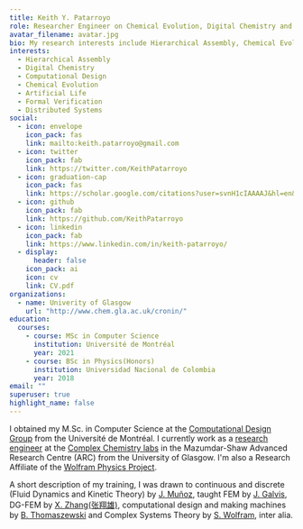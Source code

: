```yaml
---
title: Keith Y. Patarroyo
role: Researcher Engineer on Chemical Evolution, Digital Chemistry and Unconventional Computation
avatar_filename: avatar.jpg
bio: My research interests include Hierarchical Assembly, Chemical Evolution and Material Computation.
interests:
  - Hierarchical Assembly
  - Digital Chemistry
  - Computational Design
  - Chemical Evolution
  - Artificial Life
  - Formal Verification
  - Distributed Systems
social:
  - icon: envelope
    icon_pack: fas
    link: mailto:keith.patarroyo@gmail.com
  - icon: twitter
    icon_pack: fab
    link: https://twitter.com/KeithPatarroyo
  - icon: graduation-cap
    icon_pack: fas
    link: https://scholar.google.com/citations?user=svnH1cIAAAAJ&hl=en&oi=ao
  - icon: github
    icon_pack: fab
    link: https://github.com/KeithPatarroyo
  - icon: linkedin
    icon_pack: fab
    link: https://www.linkedin.com/in/keith-patarroyo/
  - display:
      header: false
    icon_pack: ai
    icon: cv
    link: CV.pdf
organizations:
  - name: Univerity of Glasgow
    url: "http://www.chem.gla.ac.uk/cronin/"
education:
  courses:
    - course: MSc in Computer Science
      institution: Université de Montréal
      year: 2021
    - course: BSc in Physics(Honors)
      institution: Universidad Nacional de Colombia
      year: 2018
email: ""
superuser: true
highlight_name: false
---
```


I obtained my M.Sc. in Computer Science at the [Computational Design Group](http://www-labs.iro.umontreal.ca/~bernhard/) from the Université de Montréal. I currently work as a [research engineer](https://www.gla.ac.uk/schools/chemistry/staff/keithpatarroyo/) at the [Complex Chemistry labs](http://www.chem.gla.ac.uk/cronin/) in the Mazumdar-Shaw Advanced Research Centre (ARC) from the University of Glasgow. I'm also a Research Affiliate of the [Wolfram Physics Project](https://www.wolframphysics.org/).

A short description of my training, I was drawn to continuous and discrete (Fluid Dynamics and Kinetic Theory) by [J. Muñoz](http://ciencias.bogota.unal.edu.co/departamentos/departamento-de-fisica/docentes/?tx_unaldirectorio_contactlist%5Bperson%5D=48&tx_unaldirectorio_contactlist%5Baction%5D=show&tx_unaldirectorio_contactlist%5Bcontroller%5D=Person&cHash=f59e499450f9a880d323d63e79545e5c), taught FEM by [J. Galvis](https://sites.google.com/view/jgalvis/home), DG-FEM by [X. Zhang(张翔雄)](http://www.math.purdue.edu/~zhan1966/), computational design and making machines by [B. Thomaszewski](https://n.ethz.ch/~bthomasz/) and Complex Systems Theory by [S. Wolfram](https://www.stephenwolfram.com/), inter alia.
